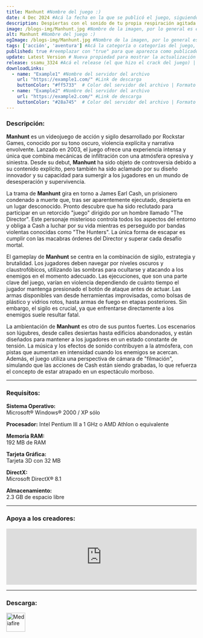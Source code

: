 ```yaml
---
title: Manhunt #Nombre del juego :)
date: 4 Dec 2024 #Acá la fecha en la que se publicó el juego, siguiendo este formato: Dia "30", Mes "Oct", Año "2024" = como debe quedar: 30 Oct 2024
description: Despiertas con el sonido de tu propia respiración agitada. En *Manhunt*, debes correr, esconderte y luchar para sobrevivir. Si logras mantenerte con vida el tiempo suficiente, tal vez descubras quién te hizo esto. Esto es un deporte brutal y sangriento. #Acá una mini descripción del juego
image: /blogs-img/Manhunt.jpg #Nombre de la imagen, por lo general es exactamente el mismo nombre que el juego excluyendo lo ":" (Dos puntos)
alt: Manhunt #Nombre del juego :)
ogImage: /blogs-img/Manhunt.jpg #Nombre de la imagen, por lo general es exactamente el mismo nombre que el juego excluyendo lo ":" (Dos puntos)
tags: ['acción', 'aventura'] #Acá la categoría o categorías del juego, si es más de una se coloca en este formato: ['categoría1', 'categoría2']
published: true #reemplazar con "true" para que aparezca como publicado
update: Latest Version # Nueva propiedad para mostrar la actualización | Formato: v1.0.0
release: ssamu_3324 #Acá el release (el que hizo el crack del juego) | Formato: Nicolhetti
downloadLinks:
  - name: "Example1" #Nombre del servidor del archivo
    url: "https://example1.com/" #Link de descarga
    buttonColor: "#ff5733"  # Color del servidor del archivo | Formato hexadecimal | MediaFire: #0171F0 | Buzzheavier: #FF6600 |
  - name: "Example2" #Nombre del servidor del archivo
    url: "https://example2.com/" #Link de descarga
    buttonColor: "#28a745"  # Color del servidor del archivo | Formato hexadecimal | MediaFire: #0171F0 | Buzzheavier: #FF6600 |
---
```


<!--En VSCode seleccionando una palabra, por ejemplo: "Manhunt" y apretando Ctrl+F2 se seleccionan todas las palabras iguales-->

### Descripción:
**Manhunt** es un videojuego de acción y sigilo desarrollado por Rockstar Games, conocido por su tono oscuro, violencia explícita y narrativa envolvente. Lanzado en 2003, el juego ofrece una experiencia intensa y única que combina mecánicas de infiltración con una atmósfera opresiva y siniestra. Desde su debut, **Manhunt** ha sido objeto de controversia debido a su contenido explícito, pero también ha sido aclamado por su diseño innovador y su capacidad para sumergir a los jugadores en un mundo de desesperación y supervivencia.

La trama de **Manhunt** gira en torno a James Earl Cash, un prisionero condenado a muerte que, tras ser aparentemente ejecutado, despierta en un lugar desconocido. Pronto descubre que ha sido reclutado para participar en un retorcido "juego" dirigido por un hombre llamado "The Director". Este personaje misterioso controla todos los aspectos del entorno y obliga a Cash a luchar por su vida mientras es perseguido por bandas violentas conocidas como "The Hunters". La única forma de escapar es cumplir con las macabras órdenes del Director y superar cada desafío mortal.

El gameplay de **Manhunt** se centra en la combinación de sigilo, estrategia y brutalidad. Los jugadores deben navegar por niveles oscuros y claustrofóbicos, utilizando las sombras para ocultarse y atacando a los enemigos en el momento adecuado. Las ejecuciones, que son una parte clave del juego, varían en violencia dependiendo de cuánto tiempo el jugador mantenga presionado el botón de ataque antes de actuar. Las armas disponibles van desde herramientas improvisadas, como bolsas de plástico y vidrios rotos, hasta armas de fuego en etapas posteriores. Sin embargo, el sigilo es crucial, ya que enfrentarse directamente a los enemigos suele resultar fatal.

La ambientación de **Manhunt** es otro de sus puntos fuertes. Los escenarios son lúgubres, desde calles desiertas hasta edificios abandonados, y están diseñados para mantener a los jugadores en un estado constante de tensión. La música y los efectos de sonido contribuyen a la atmósfera, con pistas que aumentan en intensidad cuando los enemigos se acercan. Además, el juego utiliza una perspectiva de cámara de "filmación", simulando que las acciones de Cash están siendo grabadas, lo que refuerza el concepto de estar atrapado en un espectáculo morboso.
<!--Prompt para Chat-GPT: Hazme una descripción para el juego "Manhunt" y cada que menciones "Manhunt" ponlo en negrita -->

---

### Requisitos:
**Sistema Operativo:**  
Microsoft® Windows® 2000 / XP sólo

**Procesador:**
Intel Pentium III a 1 GHz o AMD Athlon o equivalente

**Memoria RAM:**  
192 MB de RAM

**Tarjeta Gráfica:**  
Tarjeta 3D con 32 MB

**DirectX:**  
Microsoft DirectX® 8.1

**Almacenamiento:**  
2.3 GB de espacio libre
<!--Si falta o sobra un requisito se quita o se agrega manteniendo el mismo formato-->

---

### Apoya a los creadores:
<iframe src="https://store.steampowered.com/widget/12130/" frameborder="0" style="background-color: transparent; width: 100% !important; aspect-ratio: 646 / 190;"></iframe>

<!--Reemplazar los numeros (AppID) del juego (en este caso 2668510) por el numero (AppID) correspondiente con el juego a publicar-->
<!--El AppID se encuentra en la URL del Juego en Steam-->

---

### Descarga:

[<img src="https://gist.github.com/cxmeel/0dbc95191f239b631c3874f4ccf114e2/raw/download.svg" alt="Mediafire" height="50" />](https://www.mediafire.com/file/wtuedt87y5s6mgj/Manhunt_-_By_Nicolhetti_Projects.zip/file)

<!-- # se debe reemplazar por el link de descarga-->

<!--NOMBRE-DEL-SERVICIO se debe reemplazar por el servicio donde está subido el juego-->